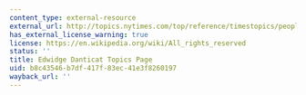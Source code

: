 ```yaml
---
content_type: external-resource
external_url: http://topics.nytimes.com/top/reference/timestopics/people/d/edwidge_danticat/
has_external_license_warning: true
license: https://en.wikipedia.org/wiki/All_rights_reserved
status: ''
title: Edwidge Danticat Topics Page
uid: b8c43546-b7df-417f-83ec-41e3f8260197
wayback_url: ''
---
```

